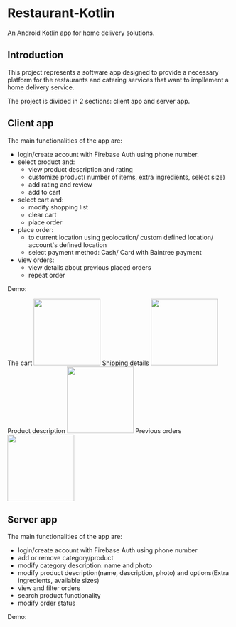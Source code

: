 # Restaurant-Kotlin

An Android Kotlin app for home delivery solutions.

## Introduction

This project represents a software app designed to provide a necessary platform for the restaurants and catering services that want to impllement a home delivery service.

The project is divided in 2 sections: client app and server app.

## Client app

The main functionalities of the app are:

- login/create account with Firebase Auth using phone number.
- select product and:
    - view product description and rating
    - customize product( number of items, extra ingredients, select size)
    - add rating and review
    - add to cart
- select cart and:
    - modify shopping list
    - clear cart
    - place order
 - place order:
    - to current location using geolocation/ custom defined location/ account's defined location
    - select payment method: Cash/ Card with Baintree payment
 - view orders:
    - view details about previous placed orders
    - repeat order 

Demo:

The cart
<img src="https://user-images.githubusercontent.com/29239337/94031277-5c796400-fdc7-11ea-8c3f-78a46547948f.png" width="150">
Shipping details
<img src="https://user-images.githubusercontent.com/29239337/94031279-5d11fa80-fdc7-11ea-86c3-f0ade296571f.png" width="150">
Product description
<img src="https://user-images.githubusercontent.com/29239337/94031283-5d11fa80-fdc7-11ea-96f4-627e5e9a2249.png" width="150">
Previous orders
<img src="https://user-images.githubusercontent.com/29239337/94031287-5daa9100-fdc7-11ea-829f-0b6bd1a25b9d.png" width="150">


## Server app

The main functionalities of the app are:

- login/create account with Firebase Auth using phone number
- add or remove category/product
- modify category description: name and photo
- modify product description(name, description, photo) and options(Extra ingredients, available sizes)
- view and filter orders
- search product functionality
- modify order status

Demo: 



